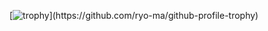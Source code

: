 [![trophy]([https://github-profile-trophy.vercel.app/?username=buninsil](https://github-profile-trophy.vercel.app/?username=ryo-ma&theme=discord)https://github-profile-trophy.vercel.app/?username=ryo-ma&theme=discord)](https://github.com/ryo-ma/github-profile-trophy)

